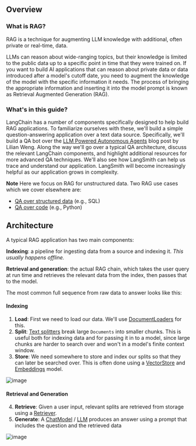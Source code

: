 ## Overview

### What is RAG?

RAG is a technique for augmenting LLM knowledge with additional, often private or real-time, data.

LLMs can reason about wide-ranging topics, but their knowledge is limited to the public data up to a specific point in time that they were trained on. If you want to build AI applications that can reason about private data or data introduced after a model's cutoff date, you need to augment the knowledge of the model with the specific information it needs. The process of bringing the appropriate information and inserting it into the model prompt is known as Retrieval Augmented Generation (RAG).

### What's in this guide?

LangChain has a number of components specifically designed to help build RAG applications. To familiarize ourselves with these, we'll build a simple question-answering application over a text data source. Specifically, we'll build a QA bot over the [LLM Powered Autonomous Agents](https://lilianweng.github.io/posts/2023-06-23-agent/) blog post by Lilian Weng. Along the way we'll go over a typical QA architecture, discuss the relevant LangChain components, and highlight additional resources for more advanced QA techniques. We'll also see how LangSmith can help us trace and understand our application. LangSmith will become increasingly helpful as our application grows in complexity.

**Note**
Here we focus on RAG for unstructured data. Two RAG use cases which we cover elsewhere are:
- [QA over structured data](/docs/use_cases/qa_structured/sql) (e.g., SQL)
- [QA over code](/docs/use_cases/question_answering/code_understanding) (e.g., Python)


## Architecture
A typical RAG application has two main components:

**Indexing**: a pipeline for ingesting data from a source and indexing it. *This usually happens offline.*

**Retrieval and generation**: the actual RAG chain, which takes the user query at run time and retrieves the relevant data from the index, then passes that to the model.

The most common full sequence from raw data to answer looks like this:

#### Indexing
1. **Load**: First we need to load our data. We'll use [DocumentLoaders](/docs/modules/data_connection/document_loaders/) for this.
2. **Split**: [Text splitters](/docs/modules/data_connection/document_transformers/) break large `Documents` into smaller chunks. This is useful both for indexing data and for passing it in to a model, since large chunks are harder to search over and won't in a model's finite context window.
3. **Store**: We need somewhere to store and index our splits so that they can later be searched over. This is often done using a [VectorStore](/docs/modules/data_connection/vectorstores/) and [Embeddings](/docs/modules/data_connection/text_embedding/) model.

![image](https://github.com/matrix215/Retrieval-augmented-generation/assets/101815603/bde07e45-0cd0-4b8e-8eff-bc38e453cb46)


#### Retrieval and Generation
4. **Retrieve**: Given a user input, relevant splits are retrieved from storage using a [Retriever](/docs/modules/data_connection/retrievers/).
5. **Generate**: A [ChatModel](/docs/modules/model_io/chat_models) / [LLM](/docs/modules/model_io/llms/) produces an answer using a prompt that includes the question and the retrieved data

![image](https://github.com/matrix215/Retrieval-augmented-generation/assets/101815603/6d20a339-9e36-4874-8dbd-99127b88efae)

